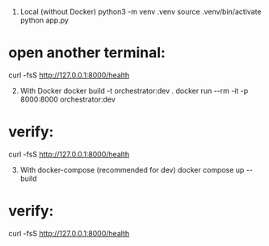 1) Local (without Docker)
python3 -m venv .venv
source .venv/bin/activate
python app.py
# open another terminal:
curl -fsS http://127.0.0.1:8000/health

2) With Docker
docker build -t orchestrator:dev .
docker run --rm -it -p 8000:8000 orchestrator:dev
# verify:
curl -fsS http://127.0.0.1:8000/health

3) With docker-compose (recommended for dev)
docker compose up --build
# verify:
curl -fsS http://127.0.0.1:8000/health

